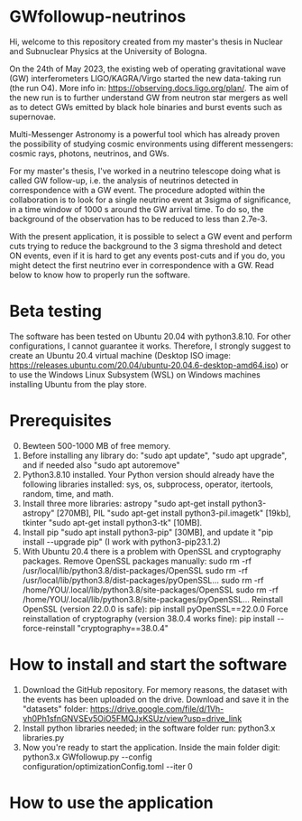 # GWfollowup-neutrinos
Hi, welcome to this repository created from my master's thesis in Nuclear and Subnuclear Physics at the University of Bologna.

On the 24th of May 2023, the existing web of operating gravitational wave (GW) interferometers LIGO/KAGRA/Virgo started the new data-taking run (the run O4). More info in: https://observing.docs.ligo.org/plan/.
The aim of the new run is to further understand GW from neutron star mergers as well as to detect GWs emitted by black hole binaries and burst events such as supernovae.

Multi-Messenger Astronomy is a powerful tool which has already proven the possibility of studying cosmic environments using different messengers: cosmic rays, photons, neutrinos, and GWs.

For my master's thesis, I've worked in a neutrino telescope doing what is called GW follow-up, i.e. the analysis of neutrinos detected in correspondence with a GW event. 
The procedure adopted within the collaboration is to look for a single neutrino event at 3sigma of significance, in a time window of 1000 s around the GW arrival time. To do so, the background of the observation has to be reduced to less than 2.7e-3.

With the present application, it is possible to select a GW event and perform cuts trying to reduce the background to the 3 sigma threshold and detect ON events, even if it is hard to get any events post-cuts and if you do, you might detect the first neutrino ever in correspondence with a GW. Read below to know how to properly run the software.

# Beta testing
The software has been tested on Ubuntu 20.04 with python3.8.10. For other configurations, I cannot guarantee it works. 
Therefore, I strongly suggest to create an Ubuntu 20.4 virtual machine (Desktop ISO image: https://releases.ubuntu.com/20.04/ubuntu-20.04.6-desktop-amd64.iso) or to use the Windows Linux Subsystem (WSL) on Windows machines installing Ubuntu from the play store.

# Prerequisites
0. Bewteen 500-1000 MB of free memory.
1. Before installing any library do: "sudo apt update", "sudo apt upgrade", and if needed also "sudo apt autoremove"
2. Python3.8.10 installed. Your Python version should already have the following libraries installed: sys, os, subprocess, operator, itertools, random, time, and math.
3. Install three more libraries: astropy "sudo apt-get install python3-astropy" [270MB],
                                 PIL "sudo apt-get install python3-pil.imagetk" [19kb],
                                 tkinter "sudo apt-get install python3-tk" [10MB].
5. Install pip "sudo apt install python3-pip" [30MB], and update it "pip install --upgrade pip" (I work with python3-pip23.1.2)
6. With Ubuntu 20.4 there is a problem with OpenSSL and cryptography packages. Remove OpenSSL packages manually:
     			sudo rm -rf /usr/local/lib/python3.8/dist-packages/OpenSSL
			   sudo rm -rf /usr/local/lib/python3.8/dist-packages/pyOpenSSL...
			   sudo rm -rf /home/YOU/.local/lib/python3.8/site-packages/OpenSSL
            sudo rm -rf /home/YOU/.local/lib/python3.8/site-packages/pyOpenSSL...
   Reinstall OpenSSL (version 22.0.0 is safe): pip install pyOpenSSL==22.0.0
   Force reinstallation of cryptography (version 38.0.4 works fine): pip install --force-reinstall "cryptography==38.0.4"
   
# How to install and start the software
1. Download the GitHub repository. For memory reasons, the dataset with the events has been uploaded on the drive. Download and save it in the "datasets" folder: https://drive.google.com/file/d/1Vh-vh0Ph1sfnGNVSEv5OiO5FMQJxKSUz/view?usp=drive_link
2. Install python libraries needed; in the software folder run: python3.x libraries.py
4. Now you're ready to start the application. Inside the main folder digit: python3.x GWfollowup.py --config configuration/optimizationConfig.toml --iter 0

# How to use the application


